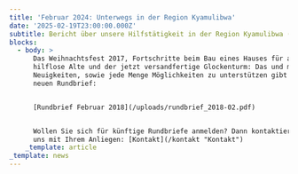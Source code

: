 ```yaml
---
title: 'Februar 2024: Unterwegs in der Region Kyamulibwa'
date: '2025-02-19T23:00:00.000Z'
subtitle: Bericht über unsere Hilfstätigkeit in der Region Kyamulibwa (Uganda)
blocks:
  - body: >
      Das Weihnachtsfest 2017, Fortschritte beim Bau eines Hauses für arme,
      hilflose Alte und der jetzt versandfertige Glockenturm: Das und mehr gute
      Neuigkeiten, sowie jede Menge Möglichkeiten zu unterstützen gibt es im
      neuen Rundbrief:


      [Rundbrief Februar 2018](/uploads/rundbrief_2018-02.pdf)


      Wollen Sie sich für künftige Rundbriefe anmelden? Dann kontaktieren Sie
      uns mit Ihrem Anliegen: [Kontakt](/kontakt "Kontakt")
    _template: article
_template: news
---
```



